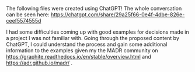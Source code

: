 The following files were created using ChatGPT!
The whole conversation can be seen here: 
https://chatgpt.com/share/29a25f66-0e4f-4dbe-826e-ceef5574555d

I had some difficulties coming up with good examples for decisions made in a project I was not familiar with.
Going through the proposed content by ChatGPT, I could understand the process and gain some additional information 
to the examples given my the MADR community on https://graphite.readthedocs.io/en/stable/overview.html and https://adr.github.io/madr/ .
